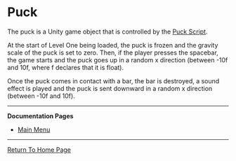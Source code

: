 # Puck
The puck is a Unity game object that is controlled by the [Puck Script](https://github.com/NoahRobichaux/Robichaux_Breakout/blob/master/Assets/Scripts/Puck.cs).

At the start of Level One being loaded, the puck is frozen and the gravity scale of the puck is set to zero. 
Then, if the player presses the spacebar, the game starts and the puck goes up in a random x direction (between -10f and 10f, where f declares that it is float). 

Once the puck comes in contact with a bar, the bar is destroyed, a sound effect is played and the puck is sent downward in a random x direction (between -10f and 10f).

***

**Documentation Pages**
- [Main Menu](https://noahrobichaux.github.io/Robichaux_Breakout/docs/mainmenu)

***

[Return To Home Page](https://noahrobichaux.github.io/Robichaux_Breakout/docs/index)
